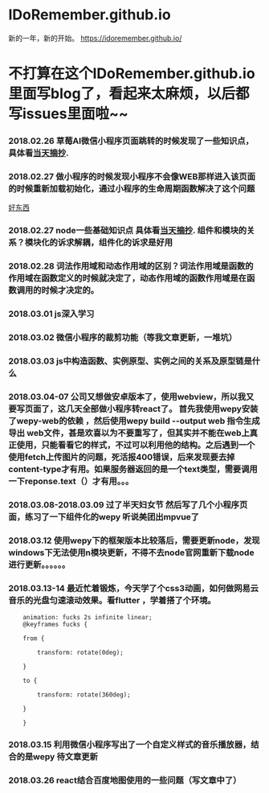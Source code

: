 # IDoRemember.github.io
新的一年，新的开始。
https://idoremember.github.io/


#  **不打算在这个IDoRemember.github.io里面写blog了，看起来太麻烦，以后都写issues里面啦~~**

 

 



 




























 

### 2018.02.26 草莓AI微信小程序页面跳转的时候发现了一些知识点，具体看[当天摘抄](https://idoremember.github.io/%E5%BE%AE%E4%BF%A1%E5%B0%8F%E7%A8%8B%E5%BA%8F%E9%A1%B5%E9%9D%A2%E8%B7%B3%E8%BD%AC%E4%B8%89%E7%A7%8D%E6%96%B9%E5%BC%8F%E7%9A%84%E5%8C%BA%E5%88%AB/).
### 2018.02.27 做小程序的时候发现小程序不会像WEB那样进入该页面的时候重新加载初始化，通过小程序的生命周期函数解决了这个问题
[好东西](https://segmentfault.com/a/1190000013331105?utm_source=index-hottest#articleHeader20)
### 2018.02.27 node一些基础知识点 具体看[当天摘抄](https://idoremember.github.io/Node.js%E7%9A%84%E4%B8%80%E4%BA%9B%E5%9F%BA%E7%A1%80%E6%A6%82%E5%BF%B5/). 组件和模块的关系？模块化的诉求解耦，组件化的诉求是好用
### 2018.02.28 词法作用域和动态作用域的区别？词法作用域是函数的作用域在函数定义的时候就决定了，动态作用域的函数作用域是在函数调用的时候才决定的。
### 2018.03.01 js深入学习
### 2018.03.02 微信小程序的裁剪功能（等我文章更新，一堆坑）
### 2018.03.03 js中构造函数、实例原型、实例之间的关系及原型链是什么
### 2018.03.04-07 公司又想做安卓版本了，使用webview，所以我又要写页面了，这几天全部做小程序转react了。 首先我使用wepy安装了wepy-web的依赖 ，然后使用wepy build --output web 指令生成导出 web文件，甚是欢喜以为不要重写了，但其实并不能在web上真正使用，只能看看它的样式，不过可以利用他的结构。之后遇到一个使用fetch上传图片的问题，死活报400错误，后来发现要去掉content-type才有用。如果服务器返回的是一个text类型，需要调用一下reponse.text（）才有用。。。
### 2018.03.08-2018.03.09  过了半天妇女节 然后写了几个小程序页面，练习了一下组件化的wepy 听说美团出mpvue了
### 2018.03.12 使用wepy下的框架版本比较落后，需要更新node，发现windows下无法使用n模块更新，不得不去node官网重新下载node进行更新。。。。。。
### 2018.03.13-14 最近忙着锻炼，今天学了个css3动画，如何做网易云音乐的光盘匀速滚动效果。看flutter ，学着搭了个环境。
```
    animation: fucks 2s infinite linear;
    @keyframes fucks {

    from {

        transform: rotate(0deg);

    }

    to {

        transform: rotate(360deg);

    }

    }
```
### 2018.03.15 利用微信小程序写出了一个自定义样式的音乐播放器，结合的是wepy 待文章更新

### 2018.03.26 react结合百度地图使用的一些问题（写文章中了）
